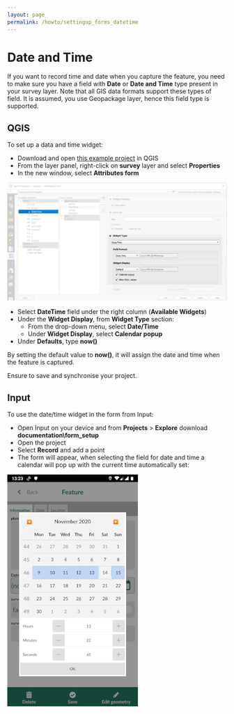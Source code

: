 ```yaml
---
layout: page
permalink: /howto/settingup_forms_datetime
---
```

# Date and Time
If you want to record time and date when you capture the feature, you need to make sure you have a field with **Date** or **Date and Time** type present in your survey layer. Note that all GIS data formats support these types of field. It is assumed, you use Geopackage layer, hence this field type is supported.

## QGIS

To set up a data and time widget:

  - Download and open [this example project](https://public.cloudmergin.com/projects/documentation/form_setup/tree) in QGIS
  - From the layer panel, right-click on **survey** layer and select **Properties**
  - In the new window, select **Attributes form**

![photos](../images/qgis_forms_datetime.png)

  - Select **DateTime** field under the right column (**Available Widgets**)
  - Under the **Widget Display**, from **Widget Type** section:
    - From the drop-down menu, select **Date/Time**
    - Under **Widget Display**, select **Calendar popup**
  - Under **Defaults**, type **now()**

By setting the default value to **now()**, it will assign the date and time when the feature is captured.

Ensure to save and synchronise your project.

## Input

To use the date/time widget in the form from Input:

- Open Input on your device and from **Projects** > **Explore** download **documentation\form_setup**
- Open the project
- Select **Record** and add a point
- The form will appear, when selecting the field for date and time a calendar will pop up with the current time automatically set:

![photos](../images/input_forms_datetime.png)
